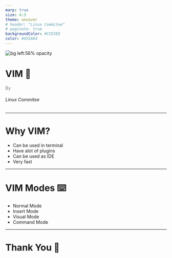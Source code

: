 ```yaml
---
marp: true
size: 4:3
theme: uncover
# header: "Linux Commitee"
# paginate: true
backgroundColor: #CCE3EE
color: #455A64
---
```




![bg left:56% opacity](./imgs/tux.png)

# <!--fit--> VIM :rocket:
<span style="color:grey">By</span><br> <h6>Linux Commitee</h6>

---

# Why VIM? 

- Can be used in terminal
- Have alot of plugins
- Can be used as IDE
- Very fast


---

# VIM Modes :keyboard:

- Normal Mode
- Insert Mode
- Visual Mode
- Command Mode

---

#  Thank You :wave:

